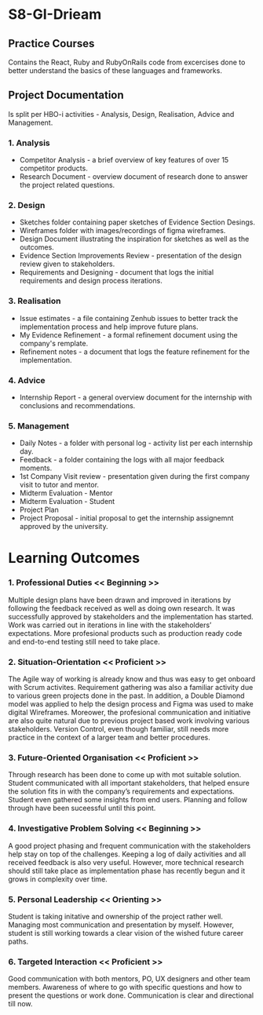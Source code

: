 # S8-GI-Drieam

## Practice Courses

Contains the React, Ruby and RubyOnRails code from excercises done to better understand the basics of these languages and frameworks.

## Project Documentation

Is split per HBO-i activities - Analysis, Design, Realisation, Advice and Management.

### 1. Analysis

- Competitor Analysis - a brief overview of key features of over 15 competitor products.
- Research Document - overview document of research done to answer the project related questions.

### 2. Design

- Sketches folder containing paper sketches of Evidence Section Desings.
- Wireframes folder with images/recordings of figma wireframes.
- Design Document illustrating the inspiration for sketches as well as the outcomes.
- Evidence Section Improvements Review - presentation of the design review given to stakeholders.
- Requirements and Designing - document that logs the initial requirements and design process iterations.

### 3. Realisation

- Issue estimates - a file containing Zenhub issues to better track the implementation process and help improve future plans.
- My Evidence Refinement - a formal refinement document using the company's remplate.
- Refinement notes - a document that logs the feature refinement for the implementation.

### 4. Advice

- Internship Report - a general overview document for the internship with conclusions and recommendations.

### 5. Management

- Daily Notes - a folder with personal log - activity list per each internship day.
- Feedback - a folder containing the logs with all major feedback moments.
- 1st Company Visit review - presentation given during the first company visit to tutor and mentor.
- Midterm Evaluation - Mentor
- Midterm Evaluation - Student
- Project Plan
- Project Proposal - initial proposal to get the internship assignemnt approved by the university.

# Learning Outcomes

### 1. Professional Duties << Beginning >>

Multiple design plans have been drawn and improved in iterations by following the feedback received as well as doing own research. It was successfully approved by stakeholders and the implementation has started. Work was carried out in iterations in line with the stakeholders’ expectations.
More profesional products such as production ready code and end-to-end testing still need to take place.

### 2. Situation-Orientation << Proficient >>

The Agile way of working is already know and thus was easy to get onboard with Scrum activites. Requirement gathering was also a familiar activity due to various green projects done in the past. In addition, a Double Diamond model was applied to help the design process and Figma was used to make digital Wireframes. Moreower, the profesional communication and initiative are also quite natural due to previous project based work involving various stakeholders.
Version Control, even though familiar, still needs more practice in the context of a larger team and better procedures.

### 3. Future-Oriented Organisation << Proficient >>

Through research has been done to come up with mot suitable solution. Student communicated with all important stakeholders, that helped ensure the solution fits in with the company’s requirements and expectations. Student even gathered some insights from end users.
Planning and follow through have been suceessful until this point.

### 4. Investigative Problem Solving << Beginning >>

A good project phasing and frequent communication with the stakeholders help stay on top of the challenges. Keeping a log of daily activities and all received feedback is also very useful. However, more technical research should still take place as implementation phase has recently begun and it grows in complexity over time.

### 5. Personal Leadership << Orienting >>

Student is taking initative and ownership of the project rather well. Managing most communication and presentation by myself. However, student is still working towards a clear vision of the wished future career paths.

### 6. Targeted Interaction << Proficient >>

Good communication with both mentors, PO, UX designers and other team members. Awareness of where to go with specific questions and how to present the questions or work done. Communication is clear and directional till now.
